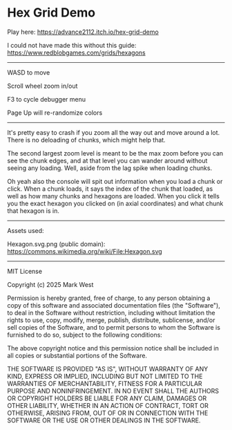 # Hex Grid Demo

Play here: https://advance2112.itch.io/hex-grid-demo


I could not have made this without this guide: https://www.redblobgames.com/grids/hexagons

---
WASD to move

Scroll wheel zoom in/out

F3 to cycle debugger menu

Page Up will re-randomize colors

---

It's pretty easy to crash if you zoom all the way out and move around a lot. There is no deloading of chunks, which might help that. 

The second largest zoom level is meant to be the max zoom before you can see the chunk edges, and at that level you can wander around without seeing any loading. Well, aside from the lag spike when loading chunks.

Oh yeah also the console will spit out information when you load a chunk or click. When a chunk loads, it says the index of the chunk that loaded, as well as how many chunks and hexagons are loaded. When you click it tells you the exact hexagon you clicked on (in axial coordinates) and what chunk that hexagon is in.

---

Assets used:

Hexagon.svg.png (public domain): https://commons.wikimedia.org/wiki/File:Hexagon.svg

---

MIT License

Copyright (c) 2025 Mark West

Permission is hereby granted, free of charge, to any person obtaining a copy
of this software and associated documentation files (the "Software"), to deal
in the Software without restriction, including without limitation the rights
to use, copy, modify, merge, publish, distribute, sublicense, and/or sell
copies of the Software, and to permit persons to whom the Software is
furnished to do so, subject to the following conditions:

The above copyright notice and this permission notice shall be included in all
copies or substantial portions of the Software.

THE SOFTWARE IS PROVIDED "AS IS", WITHOUT WARRANTY OF ANY KIND, EXPRESS OR
IMPLIED, INCLUDING BUT NOT LIMITED TO THE WARRANTIES OF MERCHANTABILITY,
FITNESS FOR A PARTICULAR PURPOSE AND NONINFRINGEMENT. IN NO EVENT SHALL THE
AUTHORS OR COPYRIGHT HOLDERS BE LIABLE FOR ANY CLAIM, DAMAGES OR OTHER
LIABILITY, WHETHER IN AN ACTION OF CONTRACT, TORT OR OTHERWISE, ARISING FROM,
OUT OF OR IN CONNECTION WITH THE SOFTWARE OR THE USE OR OTHER DEALINGS IN THE
SOFTWARE.
